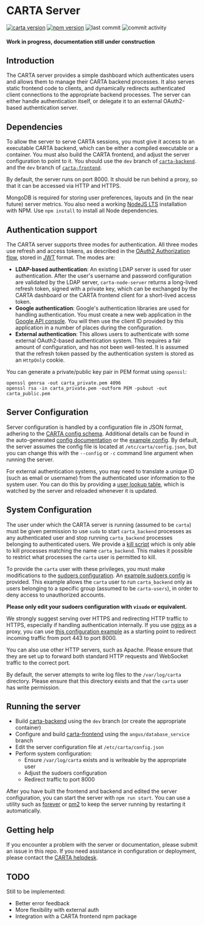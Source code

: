 # CARTA Server
[![carta version](https://img.shields.io/badge/CARTA%20Version-1.4.0--alpha--1-red)](https://github.com/CARTAvis/carta/releases)
[![npm version](http://img.shields.io/npm/v/carta-node-server.svg?style=flat)](https://npmjs.org/package/carta-node-server "View this project on npm")
![last commit](https://img.shields.io/github/last-commit/CARTAvis/carta-node-server)
![commit activity](https://img.shields.io/github/commit-activity/m/CARTAvis/carta-node-server)

#### Work in progress, documentation still under construction

## Introduction

The CARTA server provides a simple dashboard which authenticates users and allows them to manage their CARTA backend processes. It also serves static frontend code to clients, and dynamically redirects authenticated client connections to the appropriate backend processes. The server can either handle authentication itself, or delegate it to an external OAuth2-based authentication server.

## Dependencies

To allow the server to serve CARTA sessions, you must give it access to an executable CARTA backend, which can be either a compiled executable or a container. You must also build the CARTA frontend, and adjust the server configuration to point to it. You should use the `dev` branch of [`carta-backend`](https://github.com/CARTAvis/carta-backend). and the `dev` branch of [`carta-frontend`](https://github.com/CARTAvis/carta-frontend).

By default, the server runs on port 8000. It should be run behind a proxy, so that it can be accessed via HTTP and HTTPS. 

MongoDB is required for storing user preferences, layouts and (in the near future) server metrics. You also need a working [NodeJS LTS](https://github.com/nvm-sh/nvm#long-term-support) installation with NPM. Use `npm install` to install all Node dependencies.

## Authentication support

The CARTA server supports three modes for authentication. All three modes use refresh and access tokens, as described in the [OAuth2 Authorization flow](https://tools.ietf.org/html/rfc6749#section-1.3.1), stored in [JWT](https://jwt.io/) format. The modes are:
- **LDAP-based authentication**: An existing LDAP server is used for user authentication. After the user's username and password configuration are validated by the LDAP server, `carta-node-server` returns a long-lived refresh token, signed with a private key, which can be exchanged by the CARTA dashboard or the CARTA frontend client for a short-lived access token.
- **Google authentication**: Google's authentication libraries are used for handling authentication. You must create a new web application in the [Google API console](https://console.developers.google.com/apis/credentials). You will then use the  client ID provided by this application in a number of places during the configuration.
- **External authentication**: This allows users to authenticate with some external OAuth2-based authentication system. This requires a fair amount of configuration, and has not been well-tested. It is assumed that the refresh token passed by the authentication system is stored as an `HttpOnly` cookie.

You can generate a private/public key pair in PEM format using `openssl`:
```shell script
openssl genrsa -out carta_private.pem 4096
openssl rsa -in carta_private.pem -outform PEM -pubout -out carta_public.pem
```

## Server Configuration
Server configuration is handled by a configuration file in JSON format, adhering to the [CARTA config schema](config/config_schema.json). Additional details can be found in the auto-generated [config documentation](docs/config_schema.html) or the [example config](config/example_config.json). By default, the server assumes the config file is located at `/etc/carta/config.json`, but you can change this with the `--config` or `-c` command line argument when running the server. 

For external authentication systems, you may need to translate a unique ID (such as email or username) from the authenticated user information to the system user. You can do this by providing a [user lookup table](config/usertable.txt.stub), which is watched by the server and reloaded whenever it is updated.

## System Configuration

The user under which the CARTA server is running (assumed to be `carta`) must be given permission to use `sudo` to start `carta_backend` processes as any authenticated user and stop running `carta_backend` processes belonging to authenticated users. We provide a [kill script](scripts/carta_kill_script.sh) which is only able to kill processes matching the name `carta_backend`. This makes it possible to restrict what processes the `carta` user is permitted to kill.

To provide the `carta` user with these privileges, you must make modifications to the [sudoers configuration](https://www.sudo.ws/man/1.9.0/sudoers.man.html). An [example sudoers config](config/example_sudoers_conf.stub) is provided. This example allows the `carta` user to run `carta_backend` only as users belonging to a specific group (assumed to be `carta-users`), in order to deny access to unauthorized accounts.

**Please only edit your sudoers configuration with `visudo` or equivalent.**

We strongly suggest serving over HTTPS and redirecting HTTP traffic to HTTPS, especially if handling authentication internally. If you use [nginx](https://www.nginx.com/) as a proxy, you can use [this configuration example](config/example_nginx.conf.stub) as a starting point to redirect incoming traffic from port 443 to port 8000.

You can also use other HTTP servers, such as Apache. Please ensure that they are set up to forward both standard HTTP requests and WebSocket traffic to the correct port.

By default, the server attempts to write log files to the `/var/log/carta` directory. Please ensure that this directory exists and that the `carta` user has write permission.

## Running the server

- Build [carta-backend](https://github.com/CARTAvis/carta-backend) using the `dev` branch (or create the appropriate container)
- Configure and build [carta-frontend](https://github.com/CARTAvis/carta-frontend) using the `angus/database_service` branch
- Edit the server configuration file at `/etc/carta/config.json`
- Perform system configuration:
    - Ensure `/var/log/carta` exists and is writeable by the appropriate user    
    - Adjust the sudoers configuration
    - Redirect traffic to port 8000

After you have built the frontend and backend and edited the server configuration, you can start the server with `npm run start`. You can use a utility such as [forever](https://github.com/foreversd/forever) or [pm2](https://pm2.keymetrics.io/) to keep the server running by restarting it automatically.

## Getting help

If you encounter a problem with the server or documentation, please submit an issue in this repo. If you need assistance in configuration or deployment, please contact the [CARTA helpdesk](mailto:carta_helpdesk@asiaa.sinica.edu.tw).

## TODO

Still to be implemented:
- Better error feedback
- More flexibility with external auth
- Integration with a CARTA frontend npm package
